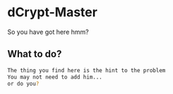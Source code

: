 # dCrypt-Master
<!-- My name in lower case and with no symbols maybe the function that you need to call to get the key-->

So you have got here hmm?

## What to do?


```bash
The thing you find here is the hint to the problem
You may not need to add him...
or do you?
```


